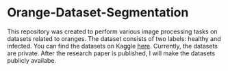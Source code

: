 # Orange-Dataset-Segmentation
This repository was created to perform various image processing tasks on datasets related to oranges. The dataset consists of two labels: healthy and infected. You can find the datasets on Kaggle [here](https://www.kaggle.com/datasets/durgapokharel/orange-infection-mask-dataset). Currently, the datasets are private. After the research paper is published, I will make the datasets publicly availabe.
